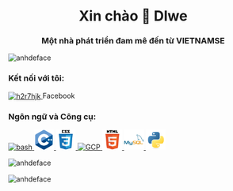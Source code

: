 <h1 align="center">Xin chào 👾 Dlwe</h1>
<h3 align="center">Một nhà phát triển đam mê đến từ VIETNAMSE</h3>

<p align="left">
    <img src="https://komarev.com/ghpvc/?username=anhdeface&label=Profile%20views&color=0e75b6&style=flat" alt="anhdeface" />
</p>

<h3 align="left">Kết nối với tôi:</h3>
<p align="left">
    <a href="https://fb.com/h2r7hjk" target="blank">
        <img align="center" src="https://raw.githubusercontent.com/rahuldkjain/github-profile-readme-generator/master/src/images/icons/Social/facebook.svg" alt="h2r7hjk" height="30" width="40" />
    </a>
    Facebook
</p>

<h3 align="left">Ngôn ngữ và Công cụ:</h3>
<p align="left">
    <a href="https://www.gnu.org/software/bash/" target="_blank" rel="noreferrer">
        <img src="https://www.vectorlogo.zone/logos/gnu_bash/gnu_bash-icon.svg" alt="bash" width="40" height="40" />
    </a>
    <a href="https://www.w3schools.com/cpp/" target="_blank" rel="noreferrer">
        <img src="https://raw.githubusercontent.com/devicons/devicon/master/icons/cplusplus/cplusplus-original.svg" alt="cplusplus" width="40" height="40" />
    </a>
    <a href="https://www.w3schools.com/css/" target="_blank" rel="noreferrer">
        <img src="https://raw.githubusercontent.com/devicons/devicon/master/icons/css3/css3-original-wordmark.svg" alt="css3" width="40" height="40" />
    </a>
    <a href="https://cloud.google.com" target="_blank" rel="noreferrer">
        <img src="https://www.vectorlogo.zone/logos/google_cloud/google_cloud-icon.svg" alt="GCP" width="40" height="40" />
    </a>
    <a href="https://www.w3.org/html/" target="_blank" rel="noreferrer">
        <img src="https://raw.githubusercontent.com/devicons/devicon/master/icons/html5/html5-original-wordmark.svg" alt="html5" width="40" height="40" />
    </a>
    <a href="https://www.mysql.com/" target="_blank" rel="noreferrer">
        <img src="https://raw.githubusercontent.com/devicons/devicon/master/icons/mysql/mysql-original-wordmark.svg" alt="mysql" width="40" height="40" />
    </a>
    <a href="https://www.python.org" target="_blank" rel="noreferrer">
        <img src="https://raw.githubusercontent.com/devicons/devicon/master/icons/python/python-original.svg" alt="python" width="40" height="40" />
    </a>
</p>

<p>
    <img align="center" src="https://github-readme-stats.vercel.app/api/top-langs?username=anhdeface&show_icons=true&locale=en&layout=compact" alt="anhdeface" />
</p>

<p>
    <img align="center" src="https://github-readme-streak-stats.herokuapp.com/?user=anhdeface&" alt="anhdeface" />
</p>
